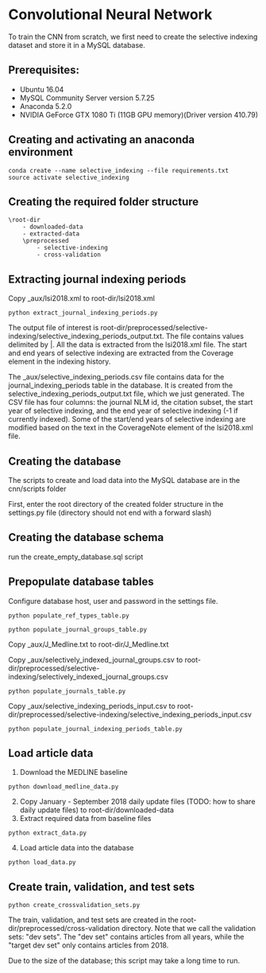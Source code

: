 # Convolutional Neural Network

To train the CNN from scratch, we first need to create the selective indexing dataset and store it in a MySQL database.

## Prerequisites:

- Ubuntu 16.04
- MySQL Community Server version 5.7.25
- Anaconda 5.2.0
- NVIDIA GeForce GTX 1080 Ti (11GB GPU memory)(Driver version 410.79)

## Creating and activating an anaconda environment
```
conda create --name selective_indexing --file requirements.txt
source activate selective_indexing
```
## Creating the required folder structure

<!-- language: lang-none -->
    \root-dir
        - downloaded-data
        - extracted-data
        \preprocessed
            - selective-indexing
            - cross-validation

## Extracting journal indexing periods

Copy _aux/lsi2018.xml to root-dir/lsi2018.xml

```
python extract_journal_indexing_periods.py
```

The output file of interest is root-dir/preprocessed/selective-indexing/selective_indexing_periods_output.txt. The file contains values delimited by |. All the data is extracted from the lsi2018.xml file. The start and end years of selective indexing are extracted from the Coverage element in the indexing history.

The _aux/selective_indexing_periods.csv file contains data for the journal_indexing_periods table in the database. It is created from the selective_indexing_periods_output.txt file, which we just generated. The CSV file has four columns: the journal NLM id, the citation subset, the start year of selective indexing, and the end year of selective indexing (-1 if currently indexed). Some of the start/end years of selective indexing are modified based on the text in the CoverageNote element of the lsi2018.xml file.

## Creating the database

The scripts to create and load data into the MySQL database are in the cnn/scripts folder

First, enter the root directory of the created folder structure in the settings.py file (directory should not end with a forward slash)
    
## Creating the database schema

run the create_empty_database.sql script

## Prepopulate database tables

Configure database host, user and password in the settings file.

```
python populate_ref_types_table.py
```
```
python populate_journal_groups_table.py
```

Copy _aux/J_Medline.txt to root-dir/J_Medline.txt

Copy _aux/selectively_indexed_journal_groups.csv to root-dir/preprocessed/selective-indexing/selectively_indexed_journal_groups.csv
```
python populate_journals_table.py
```
Copy _aux/selective_indexing_periods_input.csv to root-dir/preprocessed/selective-indexing/selective_indexing_periods_input.csv
```
python populate_journal_indexing_periods_table.py
```
## Load article data

1. Download the MEDLINE baseline 
```
python download_medline_data.py
```
2. Copy January - September 2018 daily update files (TODO: how to share daily update files) to root-dir/downloaded-data
3. Extract required data from baseline files
```
python extract_data.py
```
4. Load article data into the database
```
python load_data.py
```

## Create train, validation, and test sets

```
python create_crossvalidation_sets.py
```

The train, validation, and test sets are created in the root-dir/preprocessed/cross-validation directory. Note that we call the validation sets: "dev sets". The "dev set" contains articles from all years, while the "target dev set" only contains articles from 2018.

Due to the size of the database; this script may take a long time to run.

